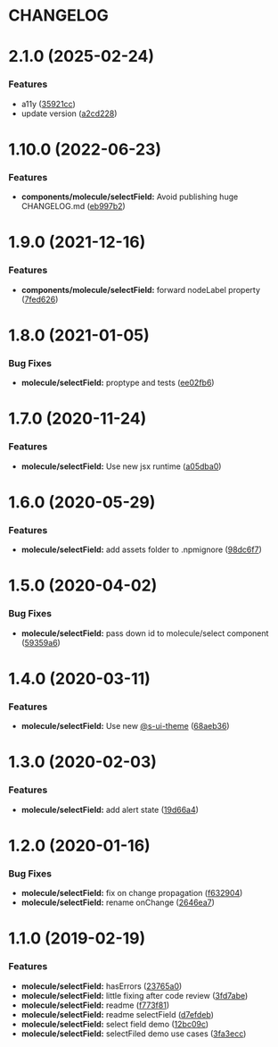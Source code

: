 # CHANGELOG

# 2.1.0 (2025-02-24)


### Features

* a11y ([35921cc](https://github.com/SUI-Components/sui-components/commit/35921cce09d4738240b3b7291c6293fbdbd96299))
* update version ([a2cd228](https://github.com/SUI-Components/sui-components/commit/a2cd228d0224af74d586b322f14511f9a9663b38))



# 1.10.0 (2022-06-23)


### Features

* **components/molecule/selectField:** Avoid publishing huge CHANGELOG.md ([eb997b2](https://github.com/SUI-Components/sui-components/commit/eb997b22036bdb4374075333b18b70bf6e3a8a89))



# 1.9.0 (2021-12-16)


### Features

* **components/molecule/selectField:** forward nodeLabel property ([7fed626](https://github.com/SUI-Components/sui-components/commit/7fed6268f0db5e8b645ad50f649ef19ec72bbdd2))



# 1.8.0 (2021-01-05)


### Bug Fixes

* **molecule/selectField:** proptype and tests ([ee02fb6](https://github.com/SUI-Components/sui-components/commit/ee02fb663614825575d72863fd14319bfb316575))



# 1.7.0 (2020-11-24)


### Features

* **molecule/selectField:** Use new jsx runtime ([a05dba0](https://github.com/SUI-Components/sui-components/commit/a05dba02255b2f14104c13623e58e66c2378b772))



# 1.6.0 (2020-05-29)


### Features

* **molecule/selectField:** add assets folder to .npmignore ([98dc6f7](https://github.com/SUI-Components/sui-components/commit/98dc6f703ac7519f1814b3ab4a0f08426812cd4b))



# 1.5.0 (2020-04-02)


### Bug Fixes

* **molecule/selectField:** pass down id to molecule/select component ([59359a6](https://github.com/SUI-Components/sui-components/commit/59359a606d32300f31ea8a78b3feb5ae5fbb5c40))



# 1.4.0 (2020-03-11)


### Features

* **molecule/selectField:** Use new [@s-ui-theme](https://github.com/s-ui-theme) ([68aeb36](https://github.com/SUI-Components/sui-components/commit/68aeb36753a464a028bbfc8b23036a011f798896))



# 1.3.0 (2020-02-03)


### Features

* **molecule/selectField:** add alert state ([19d66a4](https://github.com/SUI-Components/sui-components/commit/19d66a4def16b0436d07237c6c22a6ec4df55173))



# 1.2.0 (2020-01-16)


### Bug Fixes

* **molecule/selectField:** fix on change propagation ([f632904](https://github.com/SUI-Components/sui-components/commit/f632904d275bfe4a29c15ecbb1e0a220e2d414b2))
* **molecule/selectField:** rename onChange ([2646ea7](https://github.com/SUI-Components/sui-components/commit/2646ea7078b1d8c332e1f4b28bffbdaa413e6374))



# 1.1.0 (2019-02-19)


### Features

* **molecule/selectField:** hasErrors ([23765a0](https://github.com/SUI-Components/sui-components/commit/23765a03ff59149b09e4eb35fbb80ba0376f98df))
* **molecule/selectField:** little fixing after code review ([3fd7abe](https://github.com/SUI-Components/sui-components/commit/3fd7abec5e84d4286ee47b525fad0363f9f5a430))
* **molecule/selectField:** readme ([f773f81](https://github.com/SUI-Components/sui-components/commit/f773f81634697a77f49593fa57661c5f79c6baa9))
* **molecule/selectField:** readme selectField ([d7efdeb](https://github.com/SUI-Components/sui-components/commit/d7efdeb5f50e4bbe803afd459247b48f3413686d))
* **molecule/selectField:** select field demo ([12bc09c](https://github.com/SUI-Components/sui-components/commit/12bc09c4d73018b06b3539da4738921849dbeb82))
* **molecule/selectField:** selectFiled demo use cases ([3fa3ecc](https://github.com/SUI-Components/sui-components/commit/3fa3ecc13e6e4d40217ae0e41df3a7cbdfefa15d))